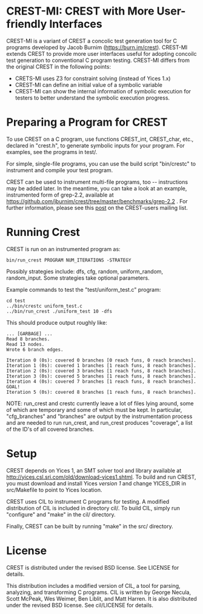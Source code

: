 CREST-MI: CREST with More User-friendly Interfaces
=====

CREST-MI is a variant of CREST a concolic test generation tool for C programs
developed by Jacob Burnim (https://burn.im/crest). CREST-MI extends CREST to 
provide more user interfaces useful for adopting concoilc test generation to 
conventional C program testing. CREST-MI differs from the original CREST in
the following points:
  * CRETS-MI uses Z3 for constraint solving (instead of Yices 1.x)
  * CREST-MI can define an initial value of a symbolic variable  
  * CREST-MI can show the internal information of symbolic execution for testers to better understand the symbolic execution progress.

Preparing a Program for CREST
=====

To use CREST on a C program, use functions CREST_int, CREST_char,
etc., declared in "crest.h", to generate symbolic inputs for your
program.  For examples, see the programs in test/.

For simple, single-file programs, you can use the build script
"bin/crestc" to instrument and compile your test program.

CREST can be used to instrument multi-file programs, too --
instructions may be added later.  In the meantime, you can take a look
at an example, instrumented form of grep-2.2, available at
https://github.com/jburnim/crest/tree/master/benchmarks/grep-2.2 .
For further information, please see this
[post](https://groups.google.com/forum/#!topic/crest-users/KwgP9JkajOw)
on the CREST-users mailing list.


Running Crest
=====

CREST is run on an instrumented program as:

    bin/run_crest PROGRAM NUM_ITERATIONS -STRATEGY

Possibly strategies include: dfs, cfg, random, uniform_random, random_input.
Some strategies take optional parameters.

Example commands to test the "test/uniform_test.c" program:

    cd test
    ../bin/crestc uniform_test.c
    ../bin/run_crest ./uniform_test 10 -dfs

This should produce output roughly like:

    ... [GARBAGE] ...
    Read 8 branches.
    Read 13 nodes.
    Wrote 6 branch edges.

    Iteration 0 (0s): covered 0 branches [0 reach funs, 0 reach branches].
    Iteration 1 (0s): covered 1 branches [1 reach funs, 8 reach branches].
    Iteration 2 (0s): covered 3 branches [1 reach funs, 8 reach branches].
    Iteration 3 (0s): covered 5 branches [1 reach funs, 8 reach branches].
    Iteration 4 (0s): covered 7 branches [1 reach funs, 8 reach branches].
    GOAL!
    Iteration 5 (0s): covered 8 branches [1 reach funs, 8 reach branches].

NOTE: run_crest and crestc currently leave a lot of files lying
around, some of which are temporary and some of which must be kept.
In particular, "cfg_branches" and "branches" are output by the
instrumentation process and are needed to run run_crest, and run_crest
produces "coverage", a list of the ID's of all covered branches.


Setup
=====

CREST depends on Yices 1, an SMT solver tool and library available at
http://yices.csl.sri.com/old/download-yices1.shtml.  To build and run
CREST, you must download and install Yices *version 1* and change
YICES_DIR in src/Makefile to point to Yices location.

CREST uses CIL to instrument C programs for testing.  A modified
distribution of CIL is included in directory cil/.  To build CIL,
simply run "configure" and "make" in the cil/ directory.

Finally, CREST can be built by running "make" in the src/ directory.


License
=====

CREST is distributed under the revised BSD license.  See LICENSE for
details.

This distribution includes a modified version of CIL, a tool for
parsing, analyzing, and transforming C programs.  CIL is written by
George Necula, Scott McPeak, Wes Weimer, Ben Liblit, and Matt Harren.
It is also distributed under the revised BSD license.  See cil/LICENSE
for details.
